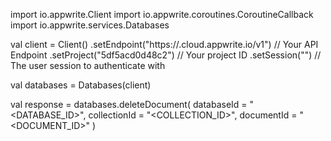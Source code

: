 import io.appwrite.Client
import io.appwrite.coroutines.CoroutineCallback
import io.appwrite.services.Databases

val client = Client()
    .setEndpoint("https://<REGION>.cloud.appwrite.io/v1") // Your API Endpoint
    .setProject("5df5acd0d48c2") // Your project ID
    .setSession("") // The user session to authenticate with

val databases = Databases(client)

val response = databases.deleteDocument(
    databaseId = "<DATABASE_ID>",
    collectionId = "<COLLECTION_ID>",
    documentId = "<DOCUMENT_ID>"
)

